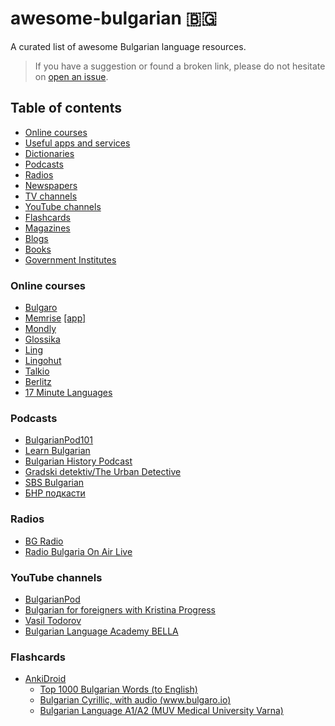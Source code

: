 # awesome-bulgarian :bulgaria:
A curated list of awesome Bulgarian language resources.

> If you have a suggestion or found a broken link, please do not hesitate on [open an issue](https://github.com/cvic/awesome-bulgarian/issues).


## Table of contents
* [Online courses](#online-courses)
* [Useful apps and services](#useful-apps-and-services)
* [Dictionaries](#dictionaries)
* [Podcasts](#podcasts)
* [Radios](#radios)
* [Newspapers](#newspapers)
* [TV channels](#tv-channels)
* [YouTube channels](#youtube-channels)
* [Flashcards](#flashcards)
* [Magazines](#magazines)
* [Blogs](#blogs)
* [Books](#books)
* [Government Institutes](#government-institutes)

### Online courses
* [Bulgaro](https://www.bulgaro.io/learn-bulgarian)
* [Memrise](https://www.memrise.com/) [\[app\]](https://play.google.com/store/apps/details?id=com.memrise.android.memrisecompanion)
* [Mondly](https://www.mondly.com/blog/learn-bulgarian-online/)
* [Glossika](https://ai.glossika.com/language/learn-bulgarian)
* [Ling](https://ling-app.com/learn-bulgarian)
* [Lingohut](https://www.lingohut.com/en/l113/learn-bulgarian)
* [Talkio](https://www.talkio.ai/languages/bg-bg)
* [Berlitz](https://www.berlitz.com/languages/bulgarian)
* [17 Minute Languages](https://www.17-minute-languages.com/en/learn-bulgarian)

### Podcasts
* [BulgarianPod101](https://www.bulgarianpod101.com)
* [Learn Bulgarian](https://open.spotify.com/show/4Rag6OZzw3UliR05eDTotk)
* [Bulgarian History Podcast](https://www.bghistorypodcast.com)
* [Gradski detektiv/The Urban Detective](https://www.detectivepodcast.com/en/)
* [SBS Bulgarian](https://tunein.com/podcasts/News--Politics-Podcasts/SBS-Bulgarian-p414924/)
* [БНР подкасти](https://soundcloud.com/bnrpodcasts/sets/novinite-na-detski-ezik)

### Radios
* [BG Radio](https://bg-radio.org)
* [Radio Bulgaria On Air Live](https://www.bgonair.bg/p/radio)

### YouTube channels
* [BulgarianPod](https://www.youtube.com/@BulgarianPod101/videos)
* [Bulgarian for foreigners with Kristina Progress](https://www.youtube.com/@kristinaprogress/videos)
* [Vasil Todorov](https://www.youtube.com/@vasiltodorov405/videos)
* [Bulgarian Language Academy BELLA ](https://www.youtube.com/@bulgarianlanguageacademy2587/videos)

### Flashcards
* [AnkiDroid](https://play.google.com/store/apps/details?id=com.ichi2.anki)
  * [Top 1000 Bulgarian Words (to English)]([https://ankiweb.net/shared/info/463280893](https://ankiweb.net/shared/info/1372052043))
  * [Bulgarian Cyrillic, with audio (www.bulgaro.io)](https://ankiweb.net/shared/info/508216650)
  * [Bulgarian Language A1/A2 (MUV Medical University Varna)](https://ankipro.net/library/deck/7758/bulgarian-language-a1a2--muv-medical-university-varna-)
    
